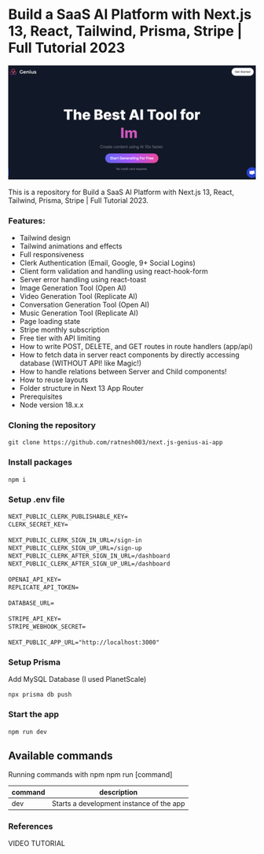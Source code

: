 # Build a SaaS AI Platform with Next.js 13, React, Tailwind, Prisma, Stripe | Full Tutorial 2023
![Fullstack AI App](<thumbnail.png>)

This is a repository for Build a SaaS AI Platform with Next.js 13, React, Tailwind, Prisma, Stripe | Full Tutorial 2023.


### Features:

- Tailwind design
- Tailwind animations and effects
- Full responsiveness
- Clerk Authentication (Email, Google, 9+ Social Logins)
- Client form validation and handling using react-hook-form
- Server error handling using react-toast
- Image Generation Tool (Open AI)
- Video Generation Tool (Replicate AI)
- Conversation Generation Tool (Open AI)
- Music Generation Tool (Replicate AI)
- Page loading state
- Stripe monthly subscription
- Free tier with API limiting
- How to write POST, DELETE, and GET routes in route handlers (app/api)
- How to fetch data in server react components by directly accessing database (WITHOUT API! like Magic!)
- How to handle relations between Server and Child components!
- How to reuse layouts
- Folder structure in Next 13 App Router
- Prerequisites
- Node version 18.x.x

### Cloning the repository
```
git clone https://github.com/ratnesh003/next.js-genius-ai-app
```
### Install packages
```
npm i
```
### Setup .env file
```
NEXT_PUBLIC_CLERK_PUBLISHABLE_KEY=
CLERK_SECRET_KEY=

NEXT_PUBLIC_CLERK_SIGN_IN_URL=/sign-in
NEXT_PUBLIC_CLERK_SIGN_UP_URL=/sign-up
NEXT_PUBLIC_CLERK_AFTER_SIGN_IN_URL=/dashboard
NEXT_PUBLIC_CLERK_AFTER_SIGN_UP_URL=/dashboard

OPENAI_API_KEY=
REPLICATE_API_TOKEN=

DATABASE_URL=

STRIPE_API_KEY=
STRIPE_WEBHOOK_SECRET=

NEXT_PUBLIC_APP_URL="http://localhost:3000"
```

### Setup Prisma
Add MySQL Database (I used PlanetScale)

```
npx prisma db push
```
### Start the app
```
npm run dev
```
## Available commands
Running commands with npm npm run [command]

| command |	description |
|---------|-------------|
|dev	  |Starts a development instance of the app|

### References
VIDEO TUTORIAL